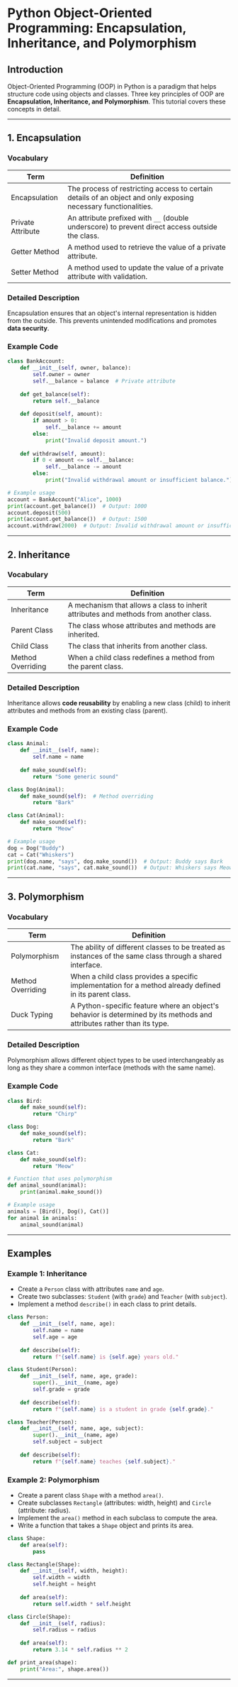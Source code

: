# Python Object-Oriented Programming: Encapsulation, Inheritance, and Polymorphism

## Introduction
Object-Oriented Programming (OOP) in Python is a paradigm that helps structure code using objects and classes. Three key principles of OOP are **Encapsulation, Inheritance, and Polymorphism**. This tutorial covers these concepts in detail.

---

## 1. Encapsulation
### Vocabulary
| Term          | Definition |
|--------------|------------|
| Encapsulation | The process of restricting access to certain details of an object and only exposing necessary functionalities. |
| Private Attribute | An attribute prefixed with `__` (double underscore) to prevent direct access outside the class. |
| Getter Method | A method used to retrieve the value of a private attribute. |
| Setter Method | A method used to update the value of a private attribute with validation. |

### Detailed Description
Encapsulation ensures that an object's internal representation is hidden from the outside. This prevents unintended modifications and promotes **data security**.

### Example Code
```python
class BankAccount:
    def __init__(self, owner, balance):
        self.owner = owner
        self.__balance = balance  # Private attribute
    
    def get_balance(self):
        return self.__balance
    
    def deposit(self, amount):
        if amount > 0:
            self.__balance += amount
        else:
            print("Invalid deposit amount.")
    
    def withdraw(self, amount):
        if 0 < amount <= self.__balance:
            self.__balance -= amount
        else:
            print("Invalid withdrawal amount or insufficient balance.")

# Example usage
account = BankAccount("Alice", 1000)
print(account.get_balance())  # Output: 1000
account.deposit(500)
print(account.get_balance())  # Output: 1500
account.withdraw(2000)  # Output: Invalid withdrawal amount or insufficient balance.
```

---

## 2. Inheritance
### Vocabulary
| Term          | Definition |
|--------------|------------|
| Inheritance  | A mechanism that allows a class to inherit attributes and methods from another class. |
| Parent Class | The class whose attributes and methods are inherited. |
| Child Class  | The class that inherits from another class. |
| Method Overriding | When a child class redefines a method from the parent class. |

### Detailed Description
Inheritance allows **code reusability** by enabling a new class (child) to inherit attributes and methods from an existing class (parent).

### Example Code
```python
class Animal:
    def __init__(self, name):
        self.name = name
    
    def make_sound(self):
        return "Some generic sound"

class Dog(Animal):
    def make_sound(self):  # Method overriding
        return "Bark"

class Cat(Animal):
    def make_sound(self):
        return "Meow"

# Example usage
dog = Dog("Buddy")
cat = Cat("Whiskers")
print(dog.name, "says", dog.make_sound())  # Output: Buddy says Bark
print(cat.name, "says", cat.make_sound())  # Output: Whiskers says Meow
```

---

## 3. Polymorphism
### Vocabulary
| Term          | Definition |
|--------------|------------|
| Polymorphism | The ability of different classes to be treated as instances of the same class through a shared interface. |
| Method Overriding | When a child class provides a specific implementation for a method already defined in its parent class. |
| Duck Typing  | A Python-specific feature where an object's behavior is determined by its methods and attributes rather than its type. |

### Detailed Description
Polymorphism allows different object types to be used interchangeably as long as they share a common interface (methods with the same name).

### Example Code
```python
class Bird:
    def make_sound(self):
        return "Chirp"

class Dog:
    def make_sound(self):
        return "Bark"

class Cat:
    def make_sound(self):
        return "Meow"

# Function that uses polymorphism
def animal_sound(animal):
    print(animal.make_sound())

# Example usage
animals = [Bird(), Dog(), Cat()]
for animal in animals:
    animal_sound(animal)
```

---

## Examples


### Example 1: Inheritance
- Create a `Person` class with attributes `name` and `age`.
- Create two subclasses: `Student` (with `grade`) and `Teacher` (with `subject`).
- Implement a method `describe()` in each class to print details.
```python
class Person:
    def __init__(self, name, age):
        self.name = name
        self.age = age
    
    def describe(self):
        return f"{self.name} is {self.age} years old."

class Student(Person):
    def __init__(self, name, age, grade):
        super().__init__(name, age)
        self.grade = grade
    
    def describe(self):
        return f"{self.name} is a student in grade {self.grade}."

class Teacher(Person):
    def __init__(self, name, age, subject):
        super().__init__(name, age)
        self.subject = subject
    
    def describe(self):
        return f"{self.name} teaches {self.subject}."
```
### Example 2: Polymorphism
- Create a parent class `Shape` with a method `area()`.
- Create subclasses `Rectangle` (attributes: width, height) and `Circle` (attribute: radius).
- Implement the `area()` method in each subclass to compute the area.
- Write a function that takes a `Shape` object and prints its area.
```python
class Shape:
    def area(self):
        pass

class Rectangle(Shape):
    def __init__(self, width, height):
        self.width = width
        self.height = height
    
    def area(self):
        return self.width * self.height

class Circle(Shape):
    def __init__(self, radius):
        self.radius = radius
    
    def area(self):
        return 3.14 * self.radius ** 2

def print_area(shape):
    print("Area:", shape.area())
```
---
